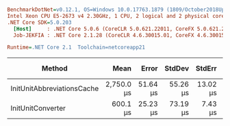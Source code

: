 ``` ini

BenchmarkDotNet=v0.12.1, OS=Windows 10.0.17763.1879 (1809/October2018Update/Redstone5)
Intel Xeon CPU E5-2673 v4 2.30GHz, 1 CPU, 2 logical and 2 physical cores
.NET Core SDK=5.0.203
  [Host]     : .NET Core 5.0.6 (CoreCLR 5.0.621.22011, CoreFX 5.0.621.22011), X64 RyuJIT
  Job-JEKFIA : .NET Core 2.1.28 (CoreCLR 4.6.30015.01, CoreFX 4.6.30015.01), X64 RyuJIT

Runtime=.NET Core 2.1  Toolchain=netcoreapp21  

```
|                     Method |       Mean |    Error |   StdDev |   StdErr |     Median |        Min |        Max |    Gen 0 |   Gen 1 | Gen 2 | Allocated |
|--------------------------- |-----------:|---------:|---------:|---------:|-----------:|-----------:|-----------:|---------:|--------:|------:|----------:|
| InitUnitAbbreviationsCache | 2,750.0 μs | 51.64 μs | 55.26 μs | 13.02 μs | 2,737.5 μs | 2,663.3 μs | 2,872.3 μs | 246.0938 | 58.5938 |     - | 1592.1 KB |
|          InitUnitConverter |   600.1 μs | 25.23 μs | 73.19 μs |  7.43 μs |   571.0 μs |   496.5 μs |   794.6 μs |        - |       - |     - | 718.66 KB |
